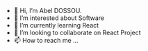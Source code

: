 - 👋 Hi, I’m Abel DOSSOU. 
- 👀 I’m interested about Software
- 🌱 I’m currently learning React
- 💞️ I’m looking to collaborate on React Project
- 📫 How to reach me ...

<!---
Amibe2211/Amibe2211 is a ✨ special ✨ repository because its `README.md` (this file) appears on your GitHub profile.
You can click the Preview link to take a look at your changes.
--->
